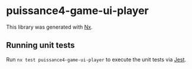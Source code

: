 # puissance4-game-ui-player

This library was generated with [Nx](https://nx.dev).

## Running unit tests

Run `nx test puissance4-game-ui-player` to execute the unit tests via [Jest](https://jestjs.io).
